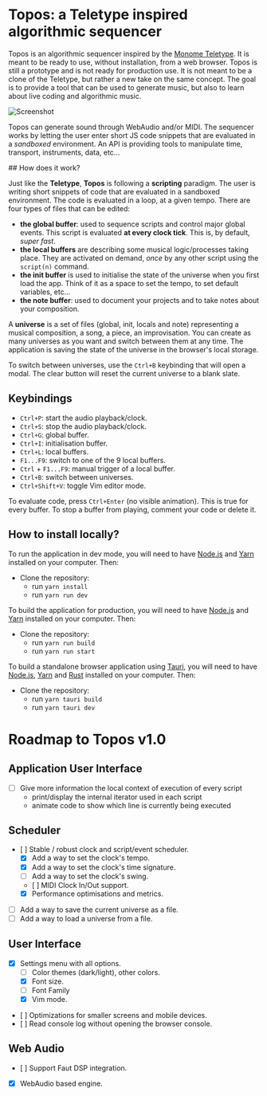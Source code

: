 # Topos: a Teletype inspired algorithmic sequencer

Topos is an algorithmic sequencer inspired by the [Monome Teletype](https://monome.org/docs/teletype/). It is meant to be ready to use, without installation, from a web browser. Topos is still a prototype and is not ready for production use. It is not meant to be a clone of the Teletype, but rather a new take on the same concept. The goal is to provide a tool that can be used to generate music, but also to learn about live coding and algorithmic music.

![Screenshot](/img/screenshot.png?raw=true)

Topos can generate sound through WebAudio and/or MIDI. The sequencer works by letting the user enter short JS code snippets that are evaluated in a _sandboxed_ environment. An API is providing tools to manipulate time, transport, instruments, data, etc...

## How does it work?

Just like the **Teletype**, **Topos** is following a **scripting** paradigm. The user is writing short snippets of code that are evaluated in a sandboxed environment. The code is evaluated in a loop, at a given tempo. There are four types of files that can be edited:

- **the global buffer**: used to sequence scripts and control major global events. This script is evaluated **at every clock tick**. This is, by default, _super fast_.
- **the local buffers** are describing some musical logic/processes taking place. They are activated on demand, _once_ by any other script using the `script(n)` command.
- **the init buffer** is used to initialise the state of the universe when you first load the app. Think of it as a space to set the tempo, to set default variables, etc...
- **the note buffer**: used to document your projects and to take notes about your composition.

A **universe** is a set of files (global, init, locals and note) representing a musical composition, a song, a piece, an improvisation. You can create as many universes as you want and switch between them at any time. The application is saving the state of the universe in the browser's local storage.

To switch between universes, use the `Ctrl+B` keybinding that will open a modal. The clear button will reset the current universe to a blank slate.

## Keybindings

- `Ctrl+P`: start the audio playback/clock.
- `Ctrl+S`: stop the audio playback/clock.
- `Ctrl+G`: global buffer.
- `Ctrl+I`: initialisation buffer.
- `Ctrl+L`: local buffers.
- `F1...F9`: switch to one of the 9 local buffers.
- `Ctrl` + `F1...F9`: manual trigger of a local buffer.
- `Ctrl+B`: switch between universes.
- `Ctrl+Shift+V`: toggle Vim editor mode.

To evaluate code, press `Ctrl+Enter` (no visible animation). This is true for every buffer. To stop a buffer from playing, comment your code or delete it.

## How to install locally?

To run the application in dev mode, you will need to have [Node.js](https://nodejs.org/en/) and [Yarn](https://yarnpkg.com/en/) installed on your computer. Then:

- Clone the repository:
  - run `yarn install`
  - run `yarn run dev`

To build the application for production, you will need to have [Node.js](https://nodejs.org/en/) and [Yarn](https://yarnpkg.com/en/) installed on your computer. Then:

- Clone the repository:
  - run `yarn run build`
  - run `yarn run start`

To build a standalone browser application using [Tauri](https://tauri.app/), you will need to have [Node.js](https://nodejs.org/en/), [Yarn](https://yarnpkg.com/en/) and [Rust](https://www.rust-lang.org/) installed on your computer. Then:

- Clone the repository:
  - run `yarn tauri build`
  - run `yarn tauri dev`

# Roadmap to Topos v1.0

## Application User Interface

- [ ] Give more information the local context of execution of every script
  - print/display the internal iterator used in each script
  - animate code to show which line is currently being executed

## Scheduler

- [ ] Stable / robust clock and script/event scheduler.
  - [x] Add a way to set the clock's tempo.
  - [x] Add a way to set the clock's time signature.
  - [ ] Add a way to set the clock's swing.
  - [ ] MIDI Clock In/Out support.
  - [x] Performance optimisations and metrics.
- [ ] Add a way to save the current universe as a file.
- [ ] Add a way to load a universe from a file.

## User Interface

- [x] Settings menu with all options.
  - [ ] Color themes (dark/light), other colors.
  - [x] Font size.
  - [ ] Font Family
  - [x] Vim mode.
- [ ] Optimizations for smaller screens and mobile devices.
- [ ] Read console log without opening the browser console.

## Web Audio

- [ ] Support Faut DSP integration.
- [x] WebAudio based engine.
